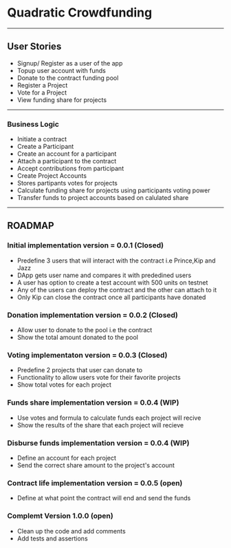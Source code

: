# Quadratic Crowdfunding

---

## User Stories

- Signup/ Register as a user of the app
- Topup user account with funds
- Donate to the contract funding pool
- Register a Project
- Vote for a Project
- View funding share for projects

--- 

### Business Logic
- Initiate a contract
- Create a Participant 
- Create an account for a participant
- Attach a participant to the contract
- Accept contributions from participant
- Create Project Accounts
- Stores partipants votes for projects
- Calculate funding share for projects using participants voting power
- Transfer funds to project accounts based on calulated share 

---

## ROADMAP

### Initial implementation version = 0.0.1 (Closed)

- Predefine 3 users that will interact with the contract i.e Prince,Kip and Jazz
- DApp gets user name and compares it with prededined users 
- A user has option to create a test account with 500 units on testnet
- Any of the users can deploy the contract and the other can attach to it
- Only Kip can close the contract once all participants have donated 

### Donation implementation version = 0.0.2 (Closed)
- Allow user to donate to the pool i.e the contract
- Show the total amount donated to the pool 

### Voting implementaton version = 0.0.3 (Closed)
- Predefine 2 projects that user can donate to
- Functionality to allow users vote for their favorite projects
- Show total votes for each project

### Funds share implementation version = 0.0.4 (WIP)
- Use votes and formula to calculate funds each project will recive
- Show the results of the share that each project will recieve

### Disburse funds implementation version = 0.0.4 (WIP)
- Define an account for each project
- Send the correct share amount to the project's account

### Contract life implementation version = 0.0.5 (open)
- Define at what point the contract will end and send the funds

### Complemt Version 1.0.0 (open)
- Clean up the code and add comments
- Add tests and assertions

